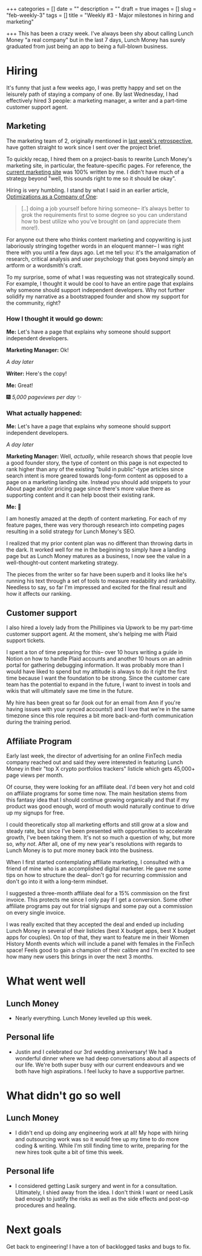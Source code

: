 +++
categories = []
date = ""
description = ""
draft = true
images = []
slug = "feb-weekly-3"
tags = []
title = "Weekly #3 - Major milestones in hiring and marketing"

+++
This has been a crazy week. I've always been shy about calling Lunch Money "a real company" but in the last 7 days, Lunch Money has surely graduated from just being an app to being a full-blown business.

# Hiring

It's funny that just a few weeks ago, I was pretty happy and set on the leisurely path of staying a company of one. By last Wednesday, I had effectively hired 3 people: a marketing manager, a writer and a part-time customer support agent.

## Marketing

The marketing team of 2, originally mentioned in [last week's retrospective](https://lunchbag.ca/feb-weekly-2), have gotten straight to work since I sent over the project brief.

To quickly recap, I hired them on a project-basis to rewrite Lunch Money's marketing site, in particular, the feature-specific pages. For reference, the [current marketing site](https://lunchmoney.app) was 100% written by me. I didn't have much of a strategy beyond "well, this sounds right to me so it should be okay".

Hiring is very humbling. I stand by what I said in an earlier article, [Optimizations as a Company of One](https://lunchbag.ca/company-of-one):

> \[..\] doing a job yourself before hiring someone– it’s always better to grok the requirements first to some degree so you can understand how to best utilize who you’ve brought on (and appreciate them more!).

For anyone out there who thinks content marketing and copywriting is just laboriously stringing together words in an eloquent manner– I was right there with you until a few days ago. Let me tell you: it's the amalgamation of research, critical analysis and user psychology that goes beyond simply an artform or a wordsmith's craft.

To my surprise, some of what I was requesting was not strategically sound. For example, I thought it would be cool to have an entire page that explains why someone should support independent developers. Why not further solidify my narrative as a bootstrapped founder and show my support for the community, right?

### **How I thought it would go down:**

**Me:** Let's have a page that explains why someone should support independent developers.

**Marketing Manager:** Ok!

_A day later_

**Writer:** Here's the copy!

**Me:** Great!

🎆 _5,000 pageviews per day_ ✨

### **What actually happened:**

**Me:** Let's have a page that explains why someone should support independent developers.

_A day later_

**Marketing Manager:** Well, _actually_, while research shows that people love a good founder story, the type of content on this page is not expected to rank higher than any of the existing "build in public"-type articles since search intent is more geared towards long-form content as opposed to a page on a marketing landing site. Instead you should add snippets to your About page and/or pricing page since there's more value there as supporting content and it can help boost their existing rank.

**Me:** 🤯

I am honestly amazed at the depth of content marketing. For each of my feature pages, there was very thorough research into competing pages resulting in a solid strategy for Lunch Money's SEO.

I realized that my prior content plan was no different than throwing darts in the dark. It worked well for me in the beginning to simply have a landing page but as Lunch Money matures as a business, I now see the value in a well-thought-out content marketing strategy.

The pieces from the writer so far have been superb and it looks like he's running his text through a set of tools to measure readability and rankability. Needless to say, so far I'm impressed and excited for the final result and how it affects our ranking.

## Customer support

I also hired a lovely lady from the Phillipines via Upwork to be my part-time customer support agent. At the moment, she's helping me with Plaid support tickets.

I spent a ton of time preparing for this– over 10 hours writing a guide in Notion on how to handle Plaid accounts and another 10 hours on an admin portal for gathering debugging information. It was probably more than I would have liked to spend but my attitude is always to do it right the first time because I want the foundation to be strong. Since the customer care team has the potential to expand in the future, I want to invest in tools and wikis that will ultimately save me time in the future.

My hire has been great so far (look out for an email from Ann if you're having issues with your synced accounts!) and I love that we're in the same timezone since this role requires a bit more back-and-forth communication during the training period.

## Affiliate Program

Early last week, the director of advertising for an online FinTech media company reached out and said they were interested in featuring Lunch Money in their "top X crypto portfolios trackers" listicle which gets 45,000+ page views per month.

Of course, they were looking for an affiliate deal. I'd been very hot and cold on affiliate programs for some time now. The main hesitation stems from this fantasy idea that I should continue growing organically and that if my product was good enough, word of mouth would naturally continue to drive up my signups for free.

I could theoretically stop all marketing efforts and still grow at a slow and steady rate, but since I've been presented with opportunities to accelerate growth, I've been taking them. It's not so much a question of why, but more so, _why_ _not_. After all, one of my new year's resolutions with regards to Lunch Money is to put more money back into the business.

When I first started contemplating affiliate marketing, I consulted with a friend of mine who is an accomplished digital marketer. He gave me some tips on how to structure the deal– don't go for recurring commission and don't go into it with a long-term mindset.

I suggested a three-month affiliate deal for a 15% commission on the first invoice. This protects me since I only pay if I get a conversion. Some other affiliate programs pay out for trial signups and some pay out a commission on every single invoice.

I was really excited that they accepted the deal and ended up including Lunch Money in several of their listicles (best X budget apps, best X budget apps for couples). On top of that, they want to feature me in their Women History Month events which will include a panel with females in the FinTech space! Feels good to gain a champion of their calibre and I'm excited to see how many new users this brings in over the next 3 months.

# What went well

## Lunch Money

* Nearly everything. Lunch Money levelled up this week.

## Personal life

* Justin and I celebrated our 3rd wedding anniversary! We had a wonderful dinner where we had deep conversations about all aspects of our life. We're both super busy with our current endeavours and we both have high aspirations. I feel lucky to have a supportive partner.

# What didn't go so well

## Lunch Money

* I didn't end up doing any engineering work at all! My hope with hiring and outsourcing work was so it would free up my time to do more coding & writing. While I'm still finding time to write, preparing for the new hires took quite a bit of time this week.

## Personal life

* I considered getting Lasik surgery and went in for a consultation. Ultimately, I shied away from the idea. I don't think I want or need Lasik bad enough to justify the risks as well as the side effects and post-op procedures and healing.

# Next goals

Get back to engineering! I have a ton of backlogged tasks and bugs to fix.